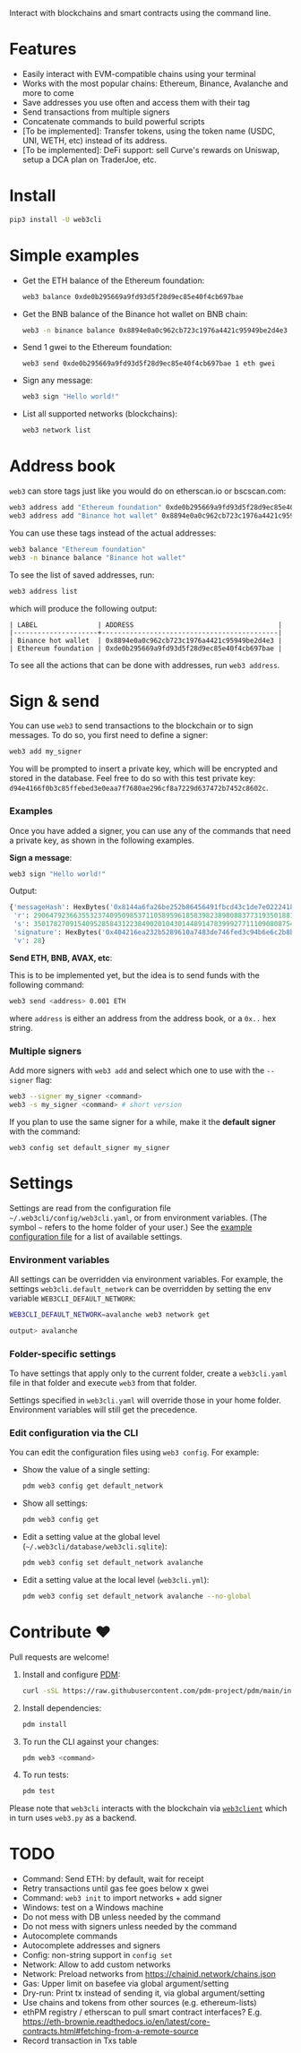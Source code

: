 Interact with blockchains and smart contracts using the command line.

# Features

- Easily interact with EVM-compatible chains using your terminal
- Works with the most popular chains: Ethereum, Binance, Avalanche and more to come
- Save addresses you use often and access them with their tag
- Send transactions from multiple signers
- Concatenate commands to build powerful scripts
- [To be implemented]: Transfer tokens, using the token name (USDC, UNI, WETH, etc) instead of its address.
- [To be implemented]: DeFi support: sell Curve's rewards on Uniswap, setup a DCA plan on TraderJoe, etc.


# Install

```bash
pip3 install -U web3cli
```

# Simple examples

- Get the ETH balance of the Ethereum foundation:
   ```bash
   web3 balance 0xde0b295669a9fd93d5f28d9ec85e40f4cb697bae
   ```

- Get the BNB balance of the Binance hot wallet on BNB chain:
   ```bash
   web3 -n binance balance 0x8894e0a0c962cb723c1976a4421c95949be2d4e3
   ```

- Send 1 gwei to the Ethereum foundation:
   ```
   web3 send 0xde0b295669a9fd93d5f28d9ec85e40f4cb697bae 1 eth gwei
   ```

- Sign any message:
   ```bash
   web3 sign "Hello world!"
   ```

- List all supported networks (blockchains):
   ```bash
   web3 network list
   ```

# Address book

`web3` can store tags just like you would do on etherscan.io or bscscan.com:

```bash
web3 address add "Ethereum foundation" 0xde0b295669a9fd93d5f28d9ec85e40f4cb697bae
web3 address add "Binance hot wallet" 0x8894e0a0c962cb723c1976a4421c95949be2d4e3
```

You can use these tags instead of the actual addresses:

```bash
web3 balance "Ethereum foundation"
web3 -n binance balance "Binance hot wallet"
```

To see the list of saved addresses, run:

```bash
web3 address list
```

which will produce the following output:

```
| LABEL               | ADDRESS                                    |
|---------------------+--------------------------------------------|
| Binance hot wallet  | 0x8894e0a0c962cb723c1976a4421c95949be2d4e3 |
| Ethereum foundation | 0xde0b295669a9fd93d5f28d9ec85e40f4cb697bae |
```

To see all the actions that can be done with addresses, run `web3 address`.

# Sign & send

You can use `web3` to send transactions to the blockchain or to sign messages. To do so, you first need to define a signer:

```bash
web3 add my_signer
```

You will be prompted to insert a private key, which will be encrypted and stored in the database. Feel free to do so with this test private key: `d94e4166f0b3c85ffebed3e0eaa7f7680ae296cf8a7229d637472b7452c8602c`.

### Examples

Once you have added a signer, you can use any of the commands that need a private key, as shown in the following examples.

**Sign a message**:

```bash
web3 sign "Hello world!"
```

Output:

```python
{'messageHash': HexBytes('0x8144a6fa26be252b86456491fbcd43c1de7e022241845ffea1c3df066f7cfede'),
 'r': 29064792366355323740950985371105895961858398238980883773193501881276705228481,
 's': 35017827091540952858431223849020104301448914783999277111090808754042212439431,
 'signature': HexBytes('0x404216ea232b5289610a7483de746fed3c94b6e6c2b8bf62ce5286850ff346c14d6b63445107a9d9e342720e88e82a3ff794dd6bd255931b552dedf2e243d5871c'),
 'v': 28}
```

**Send ETH, BNB, AVAX, etc**:

This is to be implemented yet, but the idea is to send funds with the following command:

```bash
web3 send <address> 0.001 ETH
```

where `address` is either an address from the address book, or a `0x..` hex string.

### Multiple signers

Add more signers with `web3 add` and select which one to use with the `--signer` flag:

```bash
web3 --signer my_signer <command>
web3 -s my_signer <command> # short version
```

If you plan to use the same signer for a while, make it the **default signer** with the command:

```
web3 config set default_signer my_signer
```


# Settings

Settings are read from the configuration file `~/.web3cli/config/web3cli.yaml`, or from environment variables. (The symbol `~` refers to the home folder of your user.)
See the [example configuration file](./web3cli.example.yml) for a list of available settings.

### Environment variables

All settings can be overridden via environment variables.
For example, the settings `web3cli.default_network` can be overridden by setting the env variable `WEB3CLI_DEFAULT_NETWORK`:

```bash
WEB3CLI_DEFAULT_NETWORK=avalanche web3 network get

output> avalanche
```

### Folder-specific settings

To have settings that apply only to the current folder, create a `web3cli.yaml` file in that folder and execute `web3` from that folder.

Settings specified in `web3cli.yaml` will override those in your home folder. Environment variables will still get the precedence.

### Edit configuration via the CLI

You can edit the configuration files using `web3 config`. For example:

- Show the value of a single setting:
   ```bash
   pdm web3 config get default_network
   ```
- Show all settings:
   ```bash
   pdm web3 config get
   ```
- Edit a setting value at the global level (`~/.web3cli/database/web3cli.sqlite`):
   ```bash
   pdm web3 config set default_network avalanche
   ```
- Edit a setting value at the local level (`web3cli.yml`):
   ```bash
   pdm web3 config set default_network avalanche --no-global
   ```

# Contribute ❤️

Pull requests are welcome!

1. Install and configure [PDM](https://github.com/pdm-project/pdm/):
   ```bash
   curl -sSL https://raw.githubusercontent.com/pdm-project/pdm/main/install-pdm.py | python3 -
   ```
2. Install dependencies: 
   ```bash
   pdm install
   ```
3. To run the CLI against your changes: 
   ```bash
   pdm web3 <command>
   ```
4. To run tests:
   ```bash
   pdm test
   ```

Please note that `web3cli` interacts with the blockchain via [`web3client`](https://github.com/coccoinomane/web3client) which in turn uses `web3.py` as a backend.

# TODO
- Command: Send ETH: by default, wait for receipt
- Retry transactions until gas fee goes below x gwei
- Command: `web3 init` to import networks + add signer
- Windows: test on a Windows machine
- Do not mess with DB unless needed by the command
- Do not mess with signers unless needed by the command
- Autocomplete commands
- Autocomplete addresses and signers
- Config: non-string support in `config set`
- Network: Allow to add custom networks
- Network: Preload networks from https://chainid.network/chains.json
- Gas: Upper limit on basefee via global argument/setting
- Dry-run: Print tx instead of sending it, via global argument/setting
- Use chains and tokens from other sources (e.g. ethereum-lists)
- ethPM registry / etherscan to pull smart contract interfaces? E.g. https://eth-brownie.readthedocs.io/en/latest/core-contracts.html#fetching-from-a-remote-source
- Record transaction in Txs table
